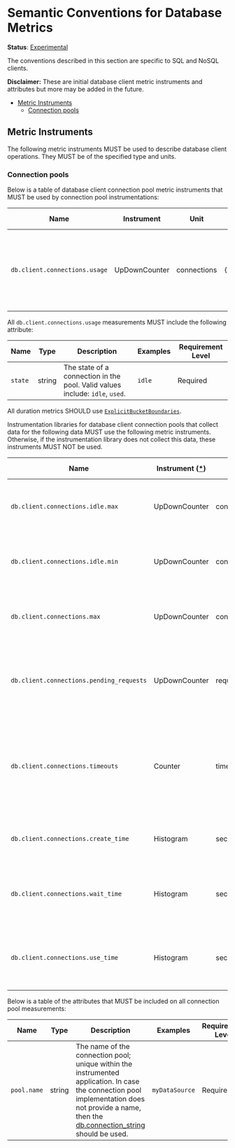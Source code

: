 <!--- Hugo front matter used to generate the website version of this page:
linkTitle: Metrics
--->

# Semantic Conventions for Database Metrics

**Status**: [Experimental][DocumentStatus]

The conventions described in this section are specific to SQL and NoSQL clients.

**Disclaimer:** These are initial database client metric instruments and attributes but more may be added in the future.

<!-- Re-generate TOC with `markdown-toc --no-first-h1 -i` -->

<!-- toc -->

- [Metric Instruments](#metric-instruments)
  * [Connection pools](#connection-pools)

<!-- tocstop -->

## Metric Instruments

The following metric instruments MUST be used to describe database client operations. They MUST be of the specified type
and units.

### Connection pools

Below is a table of database client connection pool metric instruments that MUST be used by connection pool
instrumentations:

| Name                          | Instrument                 | Unit        | Unit ([UCUM](/docs/general/metrics-general.md#instrument-units)) | Description                                                                               |
|-------------------------------|----------------------------|-------------|-------------------------------------------|-------------------------------------------------------------------------------------------|
| `db.client.connections.usage` | UpDownCounter | connections | `{connection}`                           | The number of connections that are currently in state described by the `state` attribute. |

All `db.client.connections.usage` measurements MUST include the following attribute:

| Name    | Type   | Description                                                                  | Examples | Requirement Level |
|---------|--------|------------------------------------------------------------------------------|----------|-------------------|
| `state` | string | The state of a connection in the pool. Valid values include: `idle`, `used`. | `idle`   | Required          |

All duration metrics SHOULD use [`ExplicitBucketBoundaries`](../general/metrics-general.md#explicit-bucket-boundaries-for-duration-histograms).

Instrumentation libraries for database client connection pools that collect data for the following data MUST use the
following metric instruments. Otherwise, if the instrumentation library does not collect this data, these instruments
MUST NOT be used.

| Name                                     | Instrument ([*](/docs/general/metrics-general.md#instrument-types)) | Unit         | Unit ([UCUM](/docs/general/metrics-general.md#instrument-units)) | Description                                                                                       |
|------------------------------------------|----------------------------------------------|--------------|----------------------------------------|---------------------------------------------------------------------------------------------------|
| `db.client.connections.idle.max`         | UpDownCounter                                | connections  | `{connection}`                         | The maximum number of idle open connections allowed.                                              |
| `db.client.connections.idle.min`         | UpDownCounter                                | connections  | `{connection}`                         | The minimum number of idle open connections allowed.                                              |
| `db.client.connections.max`              | UpDownCounter                                | connections  | `{connection}`                         | The maximum number of open connections allowed.                                                   |
| `db.client.connections.pending_requests` | UpDownCounter                                | requests     | `{request}`                            | The number of pending requests for an open connection, cumulative for the entire pool.            |
| `db.client.connections.timeouts`         | Counter                                      | timeouts     | `{timeout}`                            | The number of connection timeouts that have occurred trying to obtain a connection from the pool. |
| `db.client.connections.create_time`      | Histogram                                    | seconds | `s`                                    | The time it took to create a new connection.                                                      |
| `db.client.connections.wait_time`        | Histogram                                    | seconds | `s`                                    | The time it took to obtain an open connection from the pool.                                      |
| `db.client.connections.use_time`         | Histogram                                    | seconds | `s`                                    | The time between borrowing a connection and returning it to the pool.                             |

Below is a table of the attributes that MUST be included on all connection pool measurements:

| Name        | Type   | Description                                                                  | Examples       | Requirement Level |
|-------------|--------|------------------------------------------------------------------------------|----------------|-------------------|
| `pool.name` | string | The name of the connection pool; unique within the instrumented application. In case the connection pool implementation does not provide a name, then the [db.connection_string](/docs/database/database-spans.md#connection-level-attributes) should be used. | `myDataSource` | Required          |

[DocumentStatus]: https://github.com/open-telemetry/opentelemetry-specification/blob/v1.21.0/specification/document-status.md
